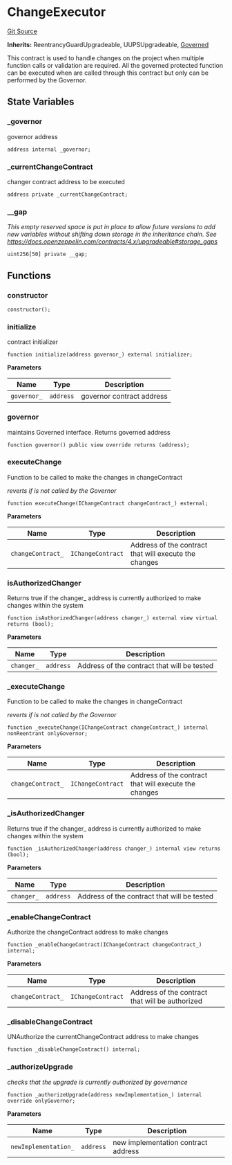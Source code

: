 # ChangeExecutor

[Git Source](https://github.com/rsksmart/builder-incentives-sc/blob/478670c448ae0727d9c690bc82b9249b7907e8dc/src/governance/ChangeExecutor.sol)

**Inherits:** ReentrancyGuardUpgradeable, UUPSUpgradeable, [Governed](/src/governance/Governed.sol/abstract.Governed.md)

This contract is used to handle changes on the project when multiple function calls or validation are required. All the
governed protected function can be executed when are called through this contract but only can be performed by the
Governor.

## State Variables

### \_governor

governor address

```solidity
address internal _governor;
```

### \_currentChangeContract

changer contract address to be executed

```solidity
address private _currentChangeContract;
```

### \_\_gap

_This empty reserved space is put in place to allow future versions to add new variables without shifting down storage
in the inheritance chain. See https://docs.openzeppelin.com/contracts/4.x/upgradeable#storage_gaps_

```solidity
uint256[50] private __gap;
```

## Functions

### constructor

```solidity
constructor();
```

### initialize

contract initializer

```solidity
function initialize(address governor_) external initializer;
```

**Parameters**

| Name        | Type      | Description               |
| ----------- | --------- | ------------------------- |
| `governor_` | `address` | governor contract address |

### governor

maintains Governed interface. Returns governed address

```solidity
function governor() public view override returns (address);
```

### executeChange

Function to be called to make the changes in changeContract

_reverts if is not called by the Governor_

```solidity
function executeChange(IChangeContract changeContract_) external;
```

**Parameters**

| Name              | Type              | Description                                           |
| ----------------- | ----------------- | ----------------------------------------------------- |
| `changeContract_` | `IChangeContract` | Address of the contract that will execute the changes |

### isAuthorizedChanger

Returns true if the changer\_ address is currently authorized to make changes within the system

```solidity
function isAuthorizedChanger(address changer_) external view virtual returns (bool);
```

**Parameters**

| Name       | Type      | Description                                 |
| ---------- | --------- | ------------------------------------------- |
| `changer_` | `address` | Address of the contract that will be tested |

### \_executeChange

Function to be called to make the changes in changeContract

_reverts if is not called by the Governor_

```solidity
function _executeChange(IChangeContract changeContract_) internal nonReentrant onlyGovernor;
```

**Parameters**

| Name              | Type              | Description                                           |
| ----------------- | ----------------- | ----------------------------------------------------- |
| `changeContract_` | `IChangeContract` | Address of the contract that will execute the changes |

### \_isAuthorizedChanger

Returns true if the changer\_ address is currently authorized to make changes within the system

```solidity
function _isAuthorizedChanger(address changer_) internal view returns (bool);
```

**Parameters**

| Name       | Type      | Description                                 |
| ---------- | --------- | ------------------------------------------- |
| `changer_` | `address` | Address of the contract that will be tested |

### \_enableChangeContract

Authorize the changeContract address to make changes

```solidity
function _enableChangeContract(IChangeContract changeContract_) internal;
```

**Parameters**

| Name              | Type              | Description                                     |
| ----------------- | ----------------- | ----------------------------------------------- |
| `changeContract_` | `IChangeContract` | Address of the contract that will be authorized |

### \_disableChangeContract

UNAuthorize the currentChangeContract address to make changes

```solidity
function _disableChangeContract() internal;
```

### \_authorizeUpgrade

_checks that the upgrade is currently authorized by governance_

```solidity
function _authorizeUpgrade(address newImplementation_) internal override onlyGovernor;
```

**Parameters**

| Name                 | Type      | Description                         |
| -------------------- | --------- | ----------------------------------- |
| `newImplementation_` | `address` | new implementation contract address |
